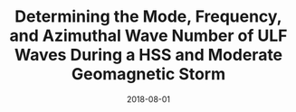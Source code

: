 ---
title: "Determining the Mode, Frequency, and Azimuthal Wave Number of ULF Waves During a HSS and Moderate Geomagnetic Storm"
collection: publications
permalink: /publication/2018-08-01-Murphy_b
date: 2018-08-01
venue: 'Journal of Geophysical Research: Space Physics'
paperurl: 'https://doi.org/10.1029/2017JA024877'
citation: 'Murphy, K. R., Inglis, A. R., Sibeck, D. G., Rae, I. J., Watt, C. E. J., Silveira, M., et al. (2018). Determining the Mode, Frequency, and Azimuthal Wave Number of ULF Waves During a HSS and Moderate Geomagnetic Storm. Journal of Geophysical Research: Space Physics, 123(8).'
---